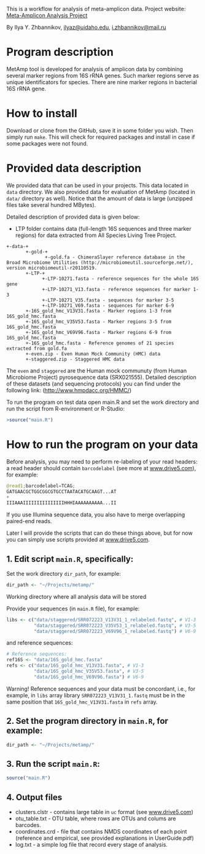 This is a workflow for analysis of meta-amplicon data. Project website: [Meta-Amplicon Analysis Project](http://izhbannikov.github.io/MetAmp/)

By Ilya Y. Zhbannikov, ilyaz@uidaho.edu, i.zhbannikov@mail.ru

# Program description

MetAmp tool is developed for analysis of amplicon data by combining several marker regions from 16S rRNA genes.
Such marker regions serve as unique identificators for species. There are nine marker regions in bacterial 
16S rRNA gene.

# How to install

Download or clone from the GitHub, save it in some folder you wish. Then simply run ```make```. 
This will check for required packages and install in case if some packages were not found.

# Provided data description

We provided data that can be used in your projects. This data located in ```data``` directory.
We also provided data for evaluation of MetAmp (located in ```data/``` directory as well). 
Notice that the amount of data is large (unzipped files take several hundred MBytes). 

Detailed description of provided data is given below:

* LTP folder contains data (full-length 16S sequences and three marker regions) for
data extracted from All Species Living Tree Project.

```
+-data-+
	   +-gold-+
	   		  +-gold.fa - ChimeraSlayer reference database in the Broad Microbiome Utilities (http://microbiomeutil.sourceforge.net/), version microbiomeutil-r20110519.
	   +-LTP-+
			 +-LTP-10271.fasta - reference sequences for the whole 16S gene
	  		 +-LTP-10271_V13.fasta - reference sequences for marker 1-3
	  		 +-LTP-10271_V35.fasta - sequences for marker 3-5
	  		 +-LTP-10271_V69.fasta - sequences for marker 6-9
	   +-16S_gold_hmc_V13V31.fasta - Marker regions 1-3 from 16S_gold_hmc.fasta
	   +-16S_gold_hmc_V35V53.fasta - Marker regions 3-5 from 16S_gold_hmc.fasta
       +-16S_gold_hmc_V69V96.fasta - Marker regions 6-9 from 16S_gold_hmc.fasta
	   +-16S_gold_hmc.fasta - Reference genomes of 21 species extracted from gold.fa
	   +-even.zip - Even Human Mock Community (HMC) data
	   +-staggered.zip - Staggered HMC data
```

The ```even``` and ```staggered``` are the Human mock communuty (from Human Microbiome Project) pyrosequence data (SRX021555).
Detailed description of these datasets (and sequencing protocols) you can find under the following link: (http://www.hmpdacc.org/HMMC/)

To run the program on test data open main.R and set the work directory and run the script from R-environment or R-Studio:

~~~R
>source("main.R")
~~~

# How to run the program on your data

Before analysis, you may need to perform re-labeling of your read headers: a read header should contain ```barcodelabel``` (see more at www.drive5.com),
for example: 

~~~Python
@read1;barcodelabel=TCAG;
GATGAACGCTGGCGGCGTGCCTAATACATGCAAGT...AT
+
IIIAAAIIIIIIIIIIIIIIIHHHIAAAAAAAAAA...II
~~~

If you use Illumina sequence data, you also have to merge overlapping paired-end reads.

Later I will provide the scripts that can do these things above, but for now you can simply use scripts provided at www.drive5.com.

## 1. Edit script ```main.R```, specifically:

Set the work directory ```dir_path```, for example:

~~~R
dir_path <- "~/Projects/metamp/"
~~~
Working directory where all analysis data will be stored

Provide your sequences (in ```main.R``` file), for example:

~~~R
libs <- c("data/staggered/SRR072223_V13V31_1_relabeled.fastq", # V1-3
          "data/staggered/SRR072223_V35V53_1_relabeled.fastq", # V3-5
          "data/staggered/SRR072223_V69V96_1_relabeled.fastq") # V6-9
~~~

and reference sequences:

~~~R
# Reference sequences:
ref16S <- "data/16S_gold_hmc.fasta"
refs <- c("data/16S_gold_hmc_V13V31.fasta", # V1-3
          "data/16S_gold_hmc_V35V53.fasta", # V3-5
          "data/16S_gold_hmc_V69V96.fasta") # V6-9
~~~

Warning! Reference sequences and your data must be concordant, i.e., for example, in ```libs``` array library ```SRR072223_V13V31_1.fastq``` 
must be in the same position that ```16S_gold_hmc_V13V31.fasta``` in ```refs``` array.

## 2. Set the program directory in ```main.R```, for example:

~~~R
dir_path <- "~/Projects/metamp/"
~~~


## 3. Run the script ```main.R```:

~~~R
source("main.R")
~~~

## 4. Output files

* clusters.clstr - contains large table in ```uc``` format (see www.drive5.com)
* otu_table.txt - OTU table, where rows are OTUs and colums are barcodes.
* coordinates.crd - file that contains NMDS coordinates of each point (reference and empirical, see provided explanations in UserGuide.pdf)
* log.txt - a simple log file that record every stage of analysis.